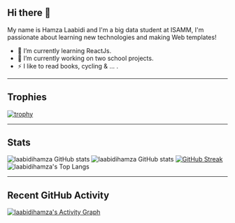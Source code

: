 
## Hi there 👋

My name is Hamza Laabidi and I'm a big data student at ISAMM, I'm passionate about learning new technologies and making Web templates!


- 🌱 I’m currently learning ReactJs.
- 🔭 I’m currently working on two school projects.
- ⚡ I like to read books, cycling & ... .

---------------------------------------------------------------------------------------------------------------
## Trophies

[![trophy](https://github-profile-trophy.vercel.app/?username=laabidihamza&theme=radical)](https://github.com/ryo-ma/github-profile-trophy)

---------------------------------------------------------------------------------------------------------------
## Stats

![laabidihamza GitHub stats](https://github-readme-stats.vercel.app/api?username=laabidihamza&show_icons=true&theme=radical) 
![laabidihamza GitHub stats](https://github-readme-stats.vercel.app/api?username=laabidihamza)
[![GitHub Streak](https://github-readme-streak-stats.herokuapp.com/?user=laabidihamza&theme=radical)](https://git.io/streak-stats) 
![laabidihamza's Top Langs](https://github-readme-stats.vercel.app/api/top-langs/?username=laabidihamza&layout=compact&theme=radical)

---------------------------------------------------------------------------------------------------------------
## Recent GitHub Activity
   <a href="https://github.com/laabidihamza"><img alt="laabidihamza's Activity Graph" src="https://github-readme-activity-graph.cyclic.app/graph?username=laabidihamza&custom_title=laabidihamza's%20Contribution%20Graph&theme=react" /></a>
   